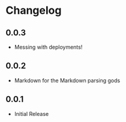 # Changelog

## 0.0.3

* Messing with deployments!

## 0.0.2

* Markdown for the Markdown parsing gods

## 0.0.1

* Initial Release
